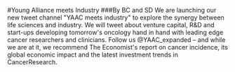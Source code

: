 #Young Alliance meets Industry
###By BC and SD
We are launching our new tweet channel "YAAC meets industry" to explore the synergy between life sciences and industry. We will tweet about venture capital, R&D and start-ups developing tomorrow's oncology hand in hand with leading edge cancer researchers and clinicians. Follow us @YAAC_expanded – and while we are at it, we recommend The Economist's report on cancer incidence, its global economic impact and the latest investment trends in CancerResearch. 



